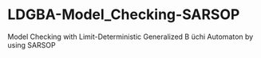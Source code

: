 # LDGBA-Model_Checking-SARSOP
Model Checking with Limit-Deterministic Generalized B ̈uchi Automaton by using SARSOP
